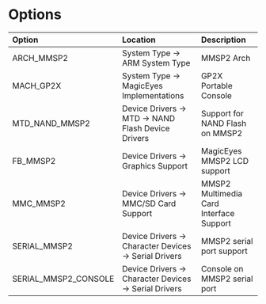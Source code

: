 # Options #

| Option | Location | Description |
|:-------|:---------|:------------|
| ARCH\_MMSP2 | System Type -> ARM System Type | MMSP2 Arch |
| MACH\_GP2X | System Type -> MagicEyes Implementations  | GP2X Portable Console |
| MTD\_NAND\_MMSP2 | Device Drivers -> MTD -> NAND Flash Device Drivers | Support for NAND Flash on MMSP2 |
| FB\_MMSP2 | Device Drivers -> Graphics Support | MagicEyes MMSP2 LCD support |
| MMC\_MMSP2 | Device Drivers -> MMC/SD Card Support | MMSP2 Multimedia Card Interface Support |
| SERIAL\_MMSP2 | Device Drivers -> Character Devices -> Serial Drivers | MMSP2 serial port support |
| SERIAL\_MMSP2\_CONSOLE | Device Drivers -> Character Devices -> Serial Drivers | Console on MMSP2 serial port |